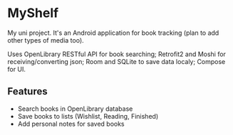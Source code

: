 # MyShelf
My uni project. It's an Android application for book tracking (plan to add other types of media too).

Uses OpenLibrary RESTful API for book searching; Retrofit2 and Moshi for receiving/converting json; Room and SQLite to save data localy; Compose for UI.

## Features
* Search books in OpenLibrary database
* Save books to lists (Wishlist, Reading, Finished)
* Add personal notes for saved books
